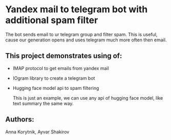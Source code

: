 # Yandex mail to telegram bot with additional spam filter
The bot sends email to ur telegram group and filter spam. This is useful, cause our generation opens and uses telegram much more often then email.

## This project demonstrates using of:
- IMAP protocol to get emails from yandex mail
- IOgram library to create a telegram bot
- Hugging face model api to spam filtering
   
    This is just an example, we can use any api of hugging face model, like text summary the same way.

## Authors:
Anna Korytnik, Ayvar Shakirov
